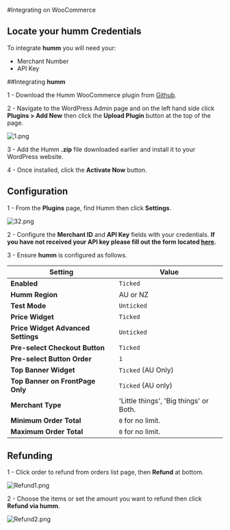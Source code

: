 #Integrating on WooCommerce

## Locate your **humm** Credentials

To integrate **humm** you will need your:

* Merchant Number
* API Key

##Integrating **humm**

1 - Download the Humm WooCommerce plugin from [Github](https://github.com/oxipay/oxipay-woocommerce/archive/review.zip).

2 - Navigate to the WordPress Admin page and on the left hand side click **Plugins > Add New** then click the **Upload Plugin** button at the top of the page.

![1.png](/img/ecommerce/woocommerce/1.png)

3 - Add the Humm **.zip** file downloaded earlier and install it to your WordPress website.

4 - Once installed, click the **Activate Now** button.

## Configuration

1 - From the **Plugins** page, find Humm then click **Settings**.

![32.png](/img/ecommerce/woocommerce/32.png)

2 - Configure the **Merchant ID** and **API Key** fields with your credentials.
	**If you have not received your API key please fill out the form located [here](https://docs.shophumm.com.au/request_api/).**

3 - Ensure **humm** is configured as follows.

|Setting|Value|
-------|-----
**Enabled**| `Ticked`
**Humm Region**| AU or NZ
**Test Mode**| `Unticked`
**Price Widget**| `Ticked`
**Price Widget Advanced Settings**|`Unticked`
**Pre-select Checkout Button**| `Ticked`
**Pre-select Button Order**| `1`
**Top Banner Widget**| `Ticked` (AU Only)
**Top Banner on FrontPage Only**| `Ticked` (AU only)
**Merchant Type**| 'Little things', 'Big things' or Both.	
**Minimum Order Total**| `0` for no limit.
**Maximum Order Total**| `0` for no limit.

## Refunding

1 - Click order to refund from orders list page, then **Refund** at bottom.

![Refund1.png](/img/ecommerce/woocommerce/refund1.png)

2 - Choose the items or set the amount you want to refund then click **Refund via humm**.

![Refund2.png](/img/ecommerce/woocommerce/refund2.png)
